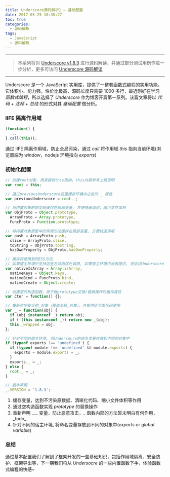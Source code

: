 ```yaml
---
title: Underscore源码解析1 — 基础配置
date: 2017-05-25 10:35:27
toc: true
categories:
  - 源码解析
tags:
  - JavaScript
  - 源码解析
---
```


---

> 本系列将对 [Underscore v1.8.3](https://github.com/jashkenas/underscore/tree/1.8.3) 进行源码解读，并通过部分测试用例作进一步分析，更多可访问 [Underscore 源码解读](/tags/Underscore/)

---

Underscore 是一个 JavaScript 实用库，提供了一整套函数式编程的实用功能，它体积小、能力强，性价比极高，源码长度只需要 1000 多行，最近刚好在学习 _函数式编程_，所以选择了 _Underscore_ 作为博客开篇第一系列。该篇文章将以 _代码 + 注释 + 总结_ 的形式对其 _基础配置_ 做分析。

### IIFE 隔离作用域

```javascript
(function() {
  ...
}.call(this));
```

通过 IIFE 隔离作用域，防止全局污染，通过 _call_ 将作用域 _this_ 指向当前环境(浏览器端为 _window_，nodejs 环境指向 _exports_)

### 初始化配置

```javascript
// 创建root对象，用来接收this指向，this内容参考上级说明
var root = this;

// 通过previousUnderscore变量缓存环境中之前的 _ 属性
var previousUnderscore = root._;

// 将内置对象的原型链缓存在局部变量, 方便快速调用，缩小文件体积
var ObjProto = Object.prototype,
  ArrayProto = Array.prototype,
  FuncProto = Function.prototype;

// 将内置对象原型中的常用方法缓存在局部变量, 方便快速调用
var push = ArrayProto.push,
  slice = ArrayProto.slice,
  toString = ObjProto.toString,
  hasOwnProperty = ObjProto.hasOwnProperty;

// 缓存将使用到的ES5方法
// 如果宿主环境中支持这些方法则优先调用, 如果宿主环境中没有提供, 则会由Underscore实现
var nativeIsArray = Array.isArray,
  nativeKeys = Object.keys,
  nativeBind = FuncProto.bind,
  nativeCreate = Object.create;

// 创建空的构造函数，用于做prototype交换/替换操作时缓存属性
var Ctor = function() {};

// 重新声明安全的_对象（覆盖全局_对象），并提供给下面代码使用
var _ = function(obj) {
  if (obj instanceof _) return obj;
  if (!(this instanceof _)) return new _(obj);
  this._wrapped = obj;
};

// 针对不同的宿主环境, 将Undersocre的命名变量存放到不同的对象中
if (typeof exports !== 'undefined') {
  if (typeof module !== 'undefined' && module.exports) {
    exports = module.exports = _;
  }
  exports._ = _;
} else {
  root._ = _;
}

// 版本声明
_.VERSION = '1.8.3';
```

1. 缓存变量，达到不污染原数据、清晰化代码、缩小文件体积等作用
2. 通过空构造函数实现 _prototype_ 的替换操作
3. 重新声明 \_\__ 变量，防止恶意攻击，_\__ 函数内部的方法暂未明白有何作用，\_todo_
4. 针对不同的宿主环境, 将命名变量存放到不同的对象中(_exports_ or _global variable_)

### 总结

通过基本配置我们了解到了框架开发的一些基础知识，包括作用域隔离、安全防护、框架导出等，下一期我们将从 _Undersocre_ 的一些内置函数下手，体验函数式编程的快感~
